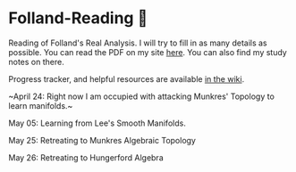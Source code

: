# Folland-Reading :sloth:
Reading of Folland's Real Analysis. I will try to fill in as many details as possible.
You can read the PDF on my site [here](https://bighappysloth.github.io/Folland-Reading/). You can also find my study notes on there.

Progress tracker, and helpful resources are available [in the wiki](https://github.com/bighappysloth/Folland-Reading/wiki).

~April 24: Right now I am occupied with attacking Munkres' Topology to learn manifolds.~

May 05: Learning from Lee's Smooth Manifolds.

May 25: Retreating to Munkres Algebraic Topology

May 26: Retreating to Hungerford Algebra

